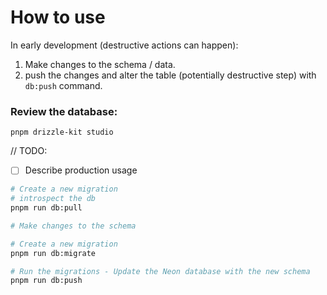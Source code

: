 # How to use

In early development (destructive actions can happen):

1. Make changes to the schema / data.
2. push the changes and alter the table (potentially destructive step) with `db:push` command.

### Review the database:

`pnpm drizzle-kit studio`

// TODO:

- [ ] Describe production usage

```bash
# Create a new migration
# introspect the db
pnpm run db:pull

# Make changes to the schema

# Create a new migration
pnpm run db:migrate

# Run the migrations - Update the Neon database with the new schema
pnpm run db:push
```
